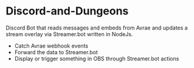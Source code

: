 # Discord-and-Dungeons
 Discord Bot that reads messages and embeds from Avrae and updates a stream overlay via Streamer.bot written in NodeJs.

- Catch Avrae webhook events
- Forward the data to Streamer.bot
- Display or trigger something in OBS through Streamer.bot actions
